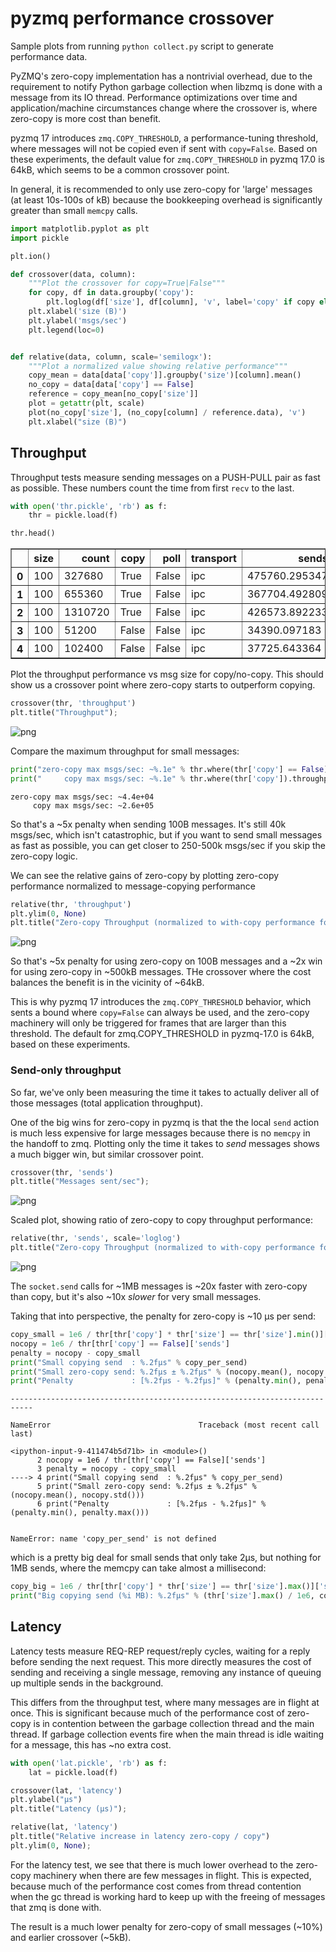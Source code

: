 # pyzmq performance crossover

Sample plots from running `python collect.py` script to generate performance data.

PyZMQ's zero-copy implementation has a nontrivial overhead, due to the requirement to notify Python garbage collection when libzmq is done with a message from its IO thread. Performance optimizations over time and application/machine circumstances change where the crossover is, where zero-copy is more cost than benefit.

pyzmq 17 introduces `zmq.COPY_THRESHOLD`, a performance-tuning threshold,
where messages will not be copied even if sent with `copy=False`.
Based on these experiments,
the default value for `zmq.COPY_THRESHOLD` in pyzmq 17.0 is 64kB,
which seems to be a common crossover point.

In general, it is recommended to only use zero-copy for 'large' messages (at least 10s-100s of kB) because the bookkeeping overhead is significantly greater than small `memcpy` calls.


```python
import matplotlib.pyplot as plt
import pickle

plt.ion()

def crossover(data, column):
    """Plot the crossover for copy=True|False"""
    for copy, df in data.groupby('copy'):
        plt.loglog(df['size'], df[column], 'v', label='copy' if copy else 'nocopy')
    plt.xlabel('size (B)')
    plt.ylabel('msgs/sec')
    plt.legend(loc=0)


def relative(data, column, scale='semilogx'):
    """Plot a normalized value showing relative performance"""
    copy_mean = data[data['copy']].groupby('size')[column].mean()
    no_copy = data[data['copy'] == False]
    reference = copy_mean[no_copy['size']]
    plot = getattr(plt, scale)
    plot(no_copy['size'], (no_copy[column] / reference.data), 'v')
    plt.xlabel("size (B)")

```

## Throughput

Throughput tests measure sending messages on a PUSH-PULL pair as fast as possible. These numbers count the time from first `recv` to the last.


```python
with open('thr.pickle', 'rb') as f:
    thr = pickle.load(f)
```


```python
thr.head()
```




<div>
<style>
    .dataframe thead tr:only-child th {
        text-align: right;
    }

    .dataframe thead th {
        text-align: left;
    }

    .dataframe tbody tr th {
        vertical-align: top;
    }
</style>
<table border="1" class="dataframe">
  <thead>
    <tr style="text-align: right;">
      <th></th>
      <th>size</th>
      <th>count</th>
      <th>copy</th>
      <th>poll</th>
      <th>transport</th>
      <th>sends</th>
      <th>throughput</th>
    </tr>
  </thead>
  <tbody>
    <tr>
      <th>0</th>
      <td>100</td>
      <td>327680</td>
      <td>True</td>
      <td>False</td>
      <td>ipc</td>
      <td>475760.295347</td>
      <td>264266.363135</td>
    </tr>
    <tr>
      <th>1</th>
      <td>100</td>
      <td>655360</td>
      <td>True</td>
      <td>False</td>
      <td>ipc</td>
      <td>367704.492809</td>
      <td>259478.511243</td>
    </tr>
    <tr>
      <th>2</th>
      <td>100</td>
      <td>1310720</td>
      <td>True</td>
      <td>False</td>
      <td>ipc</td>
      <td>426573.892233</td>
      <td>258967.498492</td>
    </tr>
    <tr>
      <th>3</th>
      <td>100</td>
      <td>51200</td>
      <td>False</td>
      <td>False</td>
      <td>ipc</td>
      <td>34390.097183</td>
      <td>34388.754455</td>
    </tr>
    <tr>
      <th>4</th>
      <td>100</td>
      <td>102400</td>
      <td>False</td>
      <td>False</td>
      <td>ipc</td>
      <td>37725.643364</td>
      <td>37723.441428</td>
    </tr>
  </tbody>
</table>
</div>



Plot the throughput performance vs msg size for copy/no-copy.
This should show us a crossover point where zero-copy starts to outperform copying.


```python
crossover(thr, 'throughput')
plt.title("Throughput");
```


    
![png](perf_files/perf_6_0.png)
    


Compare the maximum throughput for small messages:


```python
print("zero-copy max msgs/sec: ~%.1e" % thr.where(thr['copy'] == False).throughput.max())
print("     copy max msgs/sec: ~%.1e" % thr.where(thr['copy']).throughput.max())
```

    zero-copy max msgs/sec: ~4.4e+04
         copy max msgs/sec: ~2.6e+05


So that's a ~5x penalty when sending 100B messages.
It's still 40k msgs/sec, which isn't catastrophic,
but if you want to send small messages as fast as possible,
you can get closer to 250-500k msgs/sec if you skip the zero-copy logic.

We can see the relative gains of zero-copy by plotting zero-copy performance
normalized to message-copying performance


```python
relative(thr, 'throughput')
plt.ylim(0, None)
plt.title("Zero-copy Throughput (normalized to with-copy performance for same size)");
```


    
![png](perf_files/perf_10_0.png)
    


So that's ~5x penalty for using zero-copy on 100B messages
and a ~2x win for using zero-copy in ~500kB messages.
THe crossover where the cost balances the benefit is in the vicinity of ~64kB.

This is why pyzmq 17 introduces the `zmq.COPY_THRESHOLD` behavior,
which sents a bound where `copy=False` can always be used,
and the zero-copy machinery will only be triggered for frames that are larger than this threshold.
The default for zmq.COPY_THRESHOLD in pyzmq-17.0 is 64kB,
based on these experiments.

### Send-only throughput

So far, we've only been measuring the time it takes to actually deliver all of those messages (total application throughput).

One of the big wins for zero-copy in pyzmq is that the the local `send` action is much less expensive for large messages because there is no `memcpy` in the handoff to zmq.
Plotting only the time it takes to *send* messages shows a much bigger win,
but similar crossover point.


```python
crossover(thr, 'sends')
plt.title("Messages sent/sec");
```


    
![png](perf_files/perf_14_0.png)
    


Scaled plot, showing ratio of zero-copy to copy throughput performance:


```python
relative(thr, 'sends', scale='loglog')
plt.title("Zero-copy Throughput (normalized to with-copy performance for same size)");
```


    
![png](perf_files/perf_16_0.png)
    


The `socket.send` calls for ~1MB messages is ~20x faster with zero-copy than copy,
but it's also ~10x *slower* for very small messages.

Taking that into perspective, the penalty for zero-copy is ~10 µs per send:


```python
copy_small = 1e6 / thr[thr['copy'] * thr['size'] == thr['size'].min()]['sends'].mean()
nocopy = 1e6 / thr[thr['copy'] == False]['sends']
penalty = nocopy - copy_small
print("Small copying send  : %.2fµs" % copy_per_send)
print("Small zero-copy send: %.2fµs ± %.2fµs" % (nocopy.mean(), nocopy.std()))
print("Penalty             : [%.2fµs - %.2fµs]" % (penalty.min(), penalty.max()))
```


    ---------------------------------------------------------------------------

    NameError                                 Traceback (most recent call last)

    <ipython-input-9-411474b5d71b> in <module>()
          2 nocopy = 1e6 / thr[thr['copy'] == False]['sends']
          3 penalty = nocopy - copy_small
    ----> 4 print("Small copying send  : %.2fµs" % copy_per_send)
          5 print("Small zero-copy send: %.2fµs ± %.2fµs" % (nocopy.mean(), nocopy.std()))
          6 print("Penalty             : [%.2fµs - %.2fµs]" % (penalty.min(), penalty.max()))


    NameError: name 'copy_per_send' is not defined


which is a pretty big deal for small sends that only take 2µs, but nothing for 1MB sends, where the memcpy can take almost a millisecond:


```python
copy_big = 1e6 / thr[thr['copy'] * thr['size'] == thr['size'].max()]['sends'].mean()
print("Big copying send (%i MB): %.2fµs" % (thr['size'].max() / 1e6, copy_big))
```

## Latency

Latency tests measure REQ-REP request/reply cycles, waiting for a reply before sending the next request.
This more directly measures the cost of sending and receiving a single message,
removing any instance of queuing up multiple sends in the background.

This differs from the throughput test, where many messages are in flight at once.
This is significant because much of the performance cost of zero-copy is in
contention between the garbage collection thread and the main thread.
If garbage collection events fire when the main thread is idle waiting for a message,
this has ~no extra cost.


```python
with open('lat.pickle', 'rb') as f:
    lat = pickle.load(f)
```


```python
crossover(lat, 'latency')
plt.ylabel("µs")
plt.title("Latency (µs)");
```


```python
relative(lat, 'latency')
plt.title("Relative increase in latency zero-copy / copy")
plt.ylim(0, None);
```

For the latency test, we see that there is much lower overhead to the zero-copy machinery when there are few messages in flight.
This is expected, because much of the performance cost comes from thread contention when the gc thread is working hard to keep up with the freeing of messages that zmq is done with.

The result is a much lower penalty for zero-copy of small messages (~10%)
and earlier crossover (~5kB).
